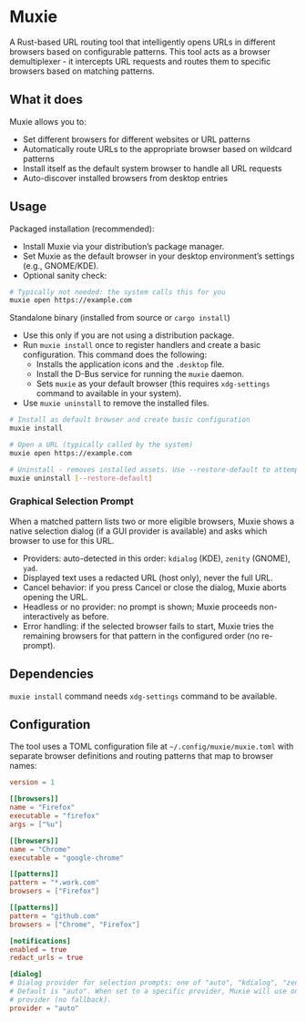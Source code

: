 # Muxie

A Rust-based URL routing tool that intelligently opens URLs in different browsers based on configurable patterns. This
tool acts as a browser demultiplexer - it intercepts URL requests and routes them to specific browsers based on matching
patterns.

## What it does

Muxie allows you to:

- Set different browsers for different websites or URL patterns
- Automatically route URLs to the appropriate browser based on wildcard patterns
- Install itself as the default system browser to handle all URL requests
- Auto-discover installed browsers from desktop entries

## Usage

Packaged installation (recommended):

- Install Muxie via your distribution’s package manager.
- Set Muxie as the default browser in your desktop environment’s settings (e.g., GNOME/KDE).
- Optional sanity check:

```bash
# Typically not needed: the system calls this for you
muxie open https://example.com
```

Standalone binary (installed from source or `cargo install`)
- Use this only if you are not using a distribution package.
- Run `muxie install` once to register handlers and create a basic configuration. This command does the following:
  - Installs the application icons and the `.desktop` file.
  - Install the D-Bus service for running the `muxie` daemon.
  - Sets `muxie` as your default browser (this requires `xdg-settings` command to available in your system).
- Use `muxie uninstall` to remove the installed files.

```bash
# Install as default browser and create basic configuration
muxie install

# Open a URL (typically called by the system)
muxie open https://example.com

# Uninstall - removes installed assets. Use --restore-default to attempt restoring the previous default browser.
muxie uninstall [--restore-default]
```

### Graphical Selection Prompt

When a matched pattern lists two or more eligible browsers, Muxie shows a native selection dialog (if a GUI provider is
available) and asks which browser to use for this URL.

- Providers: auto-detected in this order: `kdialog` (KDE), `zenity` (GNOME), `yad`.
- Displayed text uses a redacted URL (host only), never the full URL.
- Cancel behavior: if you press Cancel or close the dialog, Muxie aborts opening the URL.
- Headless or no provider: no prompt is shown; Muxie proceeds non-interactively as before.
- Error handling: if the selected browser fails to start, Muxie tries the remaining browsers for that pattern in the
  configured order (no re-prompt).

## Dependencies

`muxie install` command needs `xdg-settings` command to be available.

## Configuration

The tool uses a TOML configuration file at `~/.config/muxie/muxie.toml` with separate browser definitions and routing
patterns that map to browser names:

```toml
version = 1

[[browsers]]
name = "Firefox"
executable = "firefox"
args = ["%u"]

[[browsers]]
name = "Chrome"
executable = "google-chrome"

[[patterns]]
pattern = "*.work.com"
browsers = ["Firefox"]

[[patterns]]
pattern = "github.com"
browsers = ["Chrome", "Firefox"]

[notifications]
enabled = true
redact_urls = true

[dialog]
# Dialog provider for selection prompts: one of "auto", "kdialog", "zenity", "yad"
# Default is "auto". When set to a specific provider, Muxie will use only that
# provider (no fallback).
provider = "auto"
```
